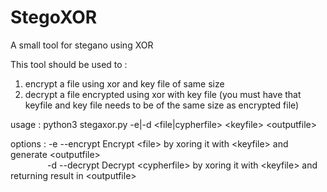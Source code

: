 # StegoXOR
A small tool for stegano using XOR

This tool should be used to :
1. encrypt a file using xor and key file of same size
2. decrypt a file encrypted using xor with key file (you must have that keyfile and key file needs to be of the same size as encrypted file)

usage : python3 stegaxor.py -e|-d \<file|cypherfile\> \<keyfile\> \<outputfile\>

options :
    -e  --encrypt   Encrypt \<file\> by xoring it with \<keyfile\> and generate \<outputfile\>  
    &nbsp;&nbsp;&nbsp;&nbsp;&nbsp;&nbsp;&nbsp;&nbsp;&nbsp;&nbsp;&nbsp;&nbsp;&nbsp;&nbsp;&nbsp;-d  --decrypt   Decrypt \<cypherfile\> by xoring it with \<keyfile\> and returning result
                    in \<outputfile\>
